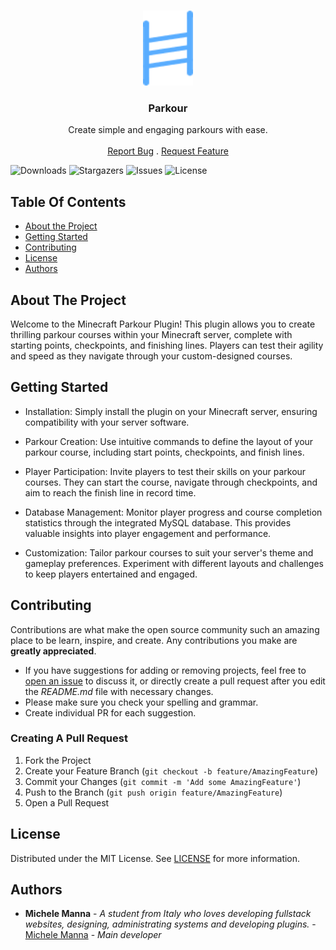 <br/>
<p align="center">
  <a href="https://github.com/Michelo11/Parkour">
    <img src="images/logo.png" alt="Logo" width="80" height="120">
  </a>

  <h3 align="center">Parkour</h3>

  <p align="center">
    Create simple and engaging parkours with ease.
    <br/>
    <br/>
    <a href="https://github.com/Michelo11/Parkour/issues">Report Bug</a>
    .
    <a href="https://github.com/Michelo11/Parkour/issues">Request Feature</a>
  </p>
</p>

![Downloads](https://img.shields.io/github/downloads/Michelo11/Parkour/total) ![Stargazers](https://img.shields.io/github/stars/Michelo11/Parkour?style=social) ![Issues](https://img.shields.io/github/issues/Michelo11/Parkour) ![License](https://img.shields.io/github/license/Michelo11/Parkour) 

## Table Of Contents

* [About the Project](#about-the-project)
* [Getting Started](#getting-started)
* [Contributing](#contributing)
* [License](#license)
* [Authors](#authors)

## About The Project

Welcome to the Minecraft Parkour Plugin! This plugin allows you to create thrilling parkour courses within your Minecraft server, complete with starting points, checkpoints, and finishing lines. Players can test their agility and speed as they navigate through your custom-designed courses.


## Getting Started

- Installation: Simply install the plugin on your Minecraft server, ensuring compatibility with your server software.

- Parkour Creation: Use intuitive commands to define the layout of your parkour course, including start points, checkpoints, and finish lines.

- Player Participation: Invite players to test their skills on your parkour courses. They can start the course, navigate through checkpoints, and aim to reach the finish line in record time.

- Database Management: Monitor player progress and course completion statistics through the integrated MySQL database. This provides valuable insights into player engagement and performance.

- Customization: Tailor parkour courses to suit your server's theme and gameplay preferences. Experiment with different layouts and challenges to keep players entertained and engaged.

## Contributing

Contributions are what make the open source community such an amazing place to be learn, inspire, and create. Any contributions you make are **greatly appreciated**.
* If you have suggestions for adding or removing projects, feel free to [open an issue](https://github.com/Michelo11/Parkour/issues/new) to discuss it, or directly create a pull request after you edit the *README.md* file with necessary changes.
* Please make sure you check your spelling and grammar.
* Create individual PR for each suggestion.

### Creating A Pull Request

1. Fork the Project
2. Create your Feature Branch (`git checkout -b feature/AmazingFeature`)
3. Commit your Changes (`git commit -m 'Add some AmazingFeature'`)
4. Push to the Branch (`git push origin feature/AmazingFeature`)
5. Open a Pull Request

## License

Distributed under the MIT License. See [LICENSE](https://github.com/Michelo11/Parkour/blob/master/LICENSE) for more information.

## Authors

* **Michele Manna** - *A student from Italy who loves developing fullstack websites, designing, administrating systems and developing plugins.* - [Michele Manna](https://github.com/Michelo11) - *Main developer*
